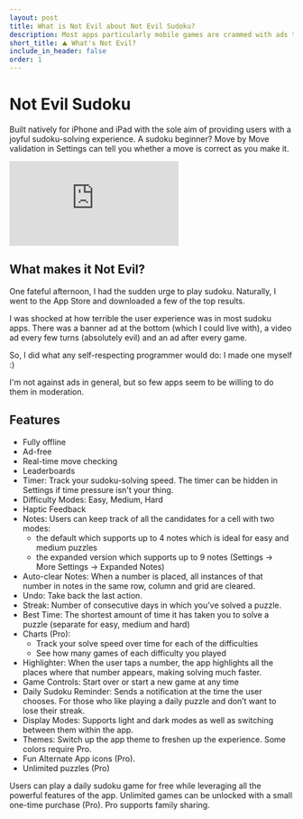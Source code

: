 ```yaml
---
layout: post
title: What is Not Evil about Not Evil Sudoku? 
description: Most apps particularly mobile games are crammed with ads to a degree that is decidedly evil. After one particularly frustrating experience, I took things into my own hands and made Not Evil Sudoku with the desire of having a clean, minimalist and ad-free sudoku solving experience.
short_title: ⛰️ What's Not Evil?
include_in_header: false
order: 1
---
```


# Not Evil Sudoku

Built natively for iPhone and iPad with the sole aim of providing users with a joyful sudoku-solving experience. A sudoku beginner? Move by Move validation in Settings can tell you whether a move is correct as you make it.

<div class="video-container">
  <iframe src="https://www.youtube.com/embed/iZ796aZaupw?rel=0&autoplay=1&loop=1" frameborder="0" allowfullscreen></iframe>
</div>

## What makes it Not Evil?
One fateful afternoon, I had the sudden urge to play sudoku. Naturally, I went to the App Store and downloaded a few of the top results.

I was shocked at how terrible the user experience was in most sudoku apps. There was a banner ad at the bottom (which I could live with), a video ad every few turns (absolutely evil) and an ad after every game.

So, I did what any self-respecting programmer would do: I made one myself :)

I'm not against ads in general, but so few apps seem to be willing to do them in moderation.

## Features
- Fully offline
- Ad-free
- Real-time move checking 
- Leaderboards
- Timer: Track your sudoku-solving speed. The timer can be hidden in Settings if time pressure isn't your thing.
- Difficulty Modes: Easy, Medium, Hard
- Haptic Feedback
- Notes: Users can keep track of all the candidates for a cell with two modes:
    - the default which supports up to 4 notes which is ideal for easy and medium puzzles
    - the expanded version which supports up to 9 notes (Settings → More Settings → Expanded Notes)
- Auto-clear Notes: When a number is placed, all instances of that number in notes in the same row, column and grid are cleared.
- Undo: Take back the last action.
- Streak: Number of consecutive days in which you’ve solved a puzzle.
- Best Time: The shortest amount of time it has taken you to solve a puzzle (separate for easy, medium and hard)
- Charts (Pro):
    - Track your solve speed over time for each of the difficulties
    - See how many games of each difficulty you played
- Highlighter: When the user taps a number, the app highlights all the places where that number appears, making solving much faster.
- Game Controls: Start over or start a new game at any time 
- Daily Sudoku Reminder: Sends a notification at the time the user chooses. For those who like playing a daily puzzle and don’t want to lose their streak.
- Display Modes: Supports light and dark modes as well as switching between them within the app.
- Themes: Switch up the app theme to freshen up the experience. Some colors require Pro.
- Fun Alternate App icons (Pro).
- Unlimited puzzles (Pro)

Users can play a daily sudoku game for free while leveraging all the powerful features of the app. Unlimited games can be unlocked with a small one-time purchase (Pro). Pro supports family sharing.

